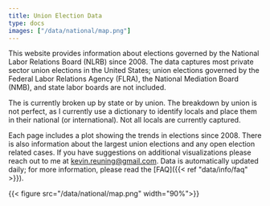 ```yaml
---
title: Union Election Data
type: docs
images: ["/data/national/map.png"]
---
```


This website provides information about elections governed by the National Labor Relations Board (NLRB) since 2008. The data captures most private sector union elections in the United States; union elections governed by the Federal Labor Relations Agency (FLRA), the National Mediation Board (NMB), and state labor boards are not included.

The is currently broken up by state or by union. The breakdown by union is not perfect, as I currently use a dictionary to identify locals and place them in their national (or international). Not all locals are currently captured.

Each page includes a plot showing the trends in elections since 2008. There is also information about the largest union elections and any open election related cases. If you have suggestions on additional visualizations please reach out to me at <kevin.reuning@gmail.com>. Data is automatically updated daily; for more information, please read the [FAQ]({{< ref "data/info/faq" >}}).

{{< figure
    src="/data/national/map.png"
    width="90%">}}
